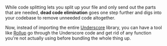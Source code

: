 While code splitting lets you split up your file and only send out the parts that are needed, **dead code elimination** goes one step further and digs into your codebase to remove unneeded code altogether. 

Now, instead of importing the entire [Underscore](http://underscorejs.org/) library, you can have a tool like [Rollup](https://github.com/rollup/rollup) go through the Underscore code and get rid of any function you're not actually using before bundling the whole thing up. 